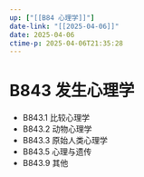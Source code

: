 ```yaml
---
up: ["[[B84 心理学]]"]
date-link: "[[2025-04-06]]"
date: 2025-04-06
ctime-p: 2025-04-06T21:35:28
---
```


# B843 发生心理学

- B843.1 比较心理学
- B843.2 动物心理学
- B843.3 原始人类心理学
- B843.5 心理与遗传
- B843.9 其他
